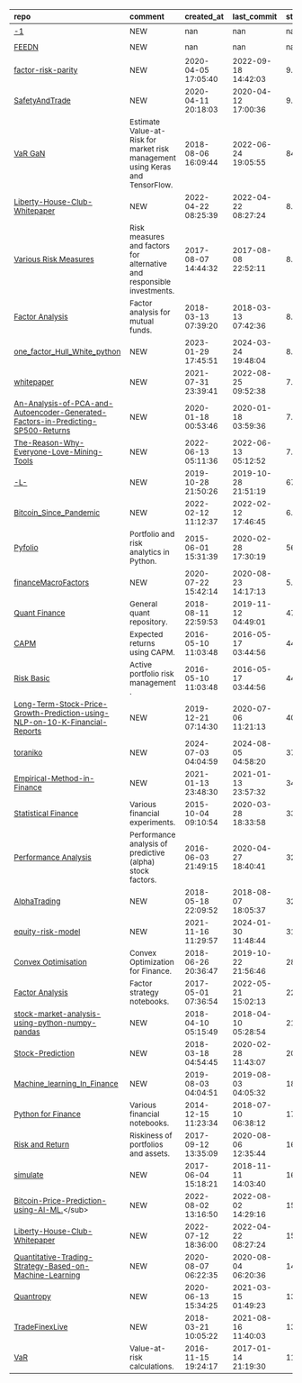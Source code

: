 | <sub>repo</sub>                                                                                                                                                                                            | <sub>comment</sub>                                                                       | <sub>created_at</sub>          | <sub>last_commit</sub>         | <sub>star_count</sub>   | <sub>repo_status</sub>              | <sub>rating</sub>   |
|:-----------------------------------------------------------------------------------------------------------------------------------------------------------------------------------------------------------|:-----------------------------------------------------------------------------------------|:-------------------------------|:-------------------------------|:------------------------|:------------------------------------|:--------------------|
| <sub>[-1](https://github.com/Rastaman4e/-1)</sub>                                                                                                                                                          | <sub>NEW</sub>                                                                           | <sub>nan</sub>                 | <sub>nan</sub>                 | <sub>nan</sub>          | <sub>:heavy_check_mark:</sub>       | <sub></sub>         |
| <sub>[FEEDN](https://github.com/THEFEASTCOIN/FEEDN)</sub>                                                                                                                                                  | <sub>NEW</sub>                                                                           | <sub>nan</sub>                 | <sub>nan</sub>                 | <sub>nan</sub>          | <sub>:heavy_check_mark:</sub>       | <sub></sub>         |
| <sub>[factor-risk-parity](https://github.com/tngaspar/factor-risk-parity)</sub>                                                                                                                            | <sub>NEW</sub>                                                                           | <sub>2020-04-05 17:05:40</sub> | <sub>2022-09-18 14:42:03</sub> | <sub>9.0</sub>          | <sub>:heavy_multiplication_x:</sub> | <sub></sub>         |
| <sub>[SafetyAndTrade](https://github.com/vrdcas/SafetyAndTrade)</sub>                                                                                                                                      | <sub>NEW</sub>                                                                           | <sub>2020-04-11 20:18:03</sub> | <sub>2020-04-12 17:00:36</sub> | <sub>9.0</sub>          | <sub>:heavy_multiplication_x:</sub> | <sub></sub>         |
| <sub>[VaR GaN](https://github.com/hamaadshah/market_risk_gan_keras)</sub>                                                                                                                                  | <sub>Estimate Value-at-Risk for market risk management using Keras and TensorFlow.</sub> | <sub>2018-08-06 16:09:44</sub> | <sub>2022-06-24 19:05:55</sub> | <sub>84.0</sub>         | <sub>:heavy_multiplication_x:</sub> | <sub></sub>         |
| <sub>[Liberty-House-Club-Whitepaper](https://github.com/realbeeed/Liberty-House-Club-Whitepaper)</sub>                                                                                                     | <sub>NEW</sub>                                                                           | <sub>2022-04-22 08:25:39</sub> | <sub>2022-04-22 08:27:24</sub> | <sub>8.0</sub>          | <sub>:heavy_check_mark:</sub>       | <sub></sub>         |
| <sub>[Various Risk Measures](https://github.com/Jorgencr/Alternative-and-Responsible-Investments/blob/master/Final_masterfile.ipynb)</sub>                                                                 | <sub>Risk measures and factors for alternative and responsible investments.</sub>        | <sub>2017-08-07 14:44:32</sub> | <sub>2017-08-08 22:52:11</sub> | <sub>8.0</sub>          | <sub>:heavy_multiplication_x:</sub> | <sub></sub>         |
| <sub>[Factor Analysis](https://github.com/garvit-kudesia91/factor_analysis/blob/master/Factor%20Analysis%20of%20Mutual%20Funds.ipynb)</sub>                                                                | <sub>Factor analysis for mutual funds.</sub>                                             | <sub>2018-03-13 07:39:20</sub> | <sub>2018-03-13 07:42:36</sub> | <sub>8.0</sub>          | <sub>:heavy_multiplication_x:</sub> | <sub></sub>         |
| <sub>[one_factor_Hull_White_python](https://github.com/open-source-modelling/one_factor_Hull_White_python)</sub>                                                                                           | <sub>NEW</sub>                                                                           | <sub>2023-01-29 17:45:51</sub> | <sub>2024-03-24 19:48:04</sub> | <sub>8.0</sub>          | <sub>:heavy_check_mark:</sub>       | <sub></sub>         |
| <sub>[whitepaper](https://github.com/peacockbsc/whitepaper)</sub>                                                                                                                                          | <sub>NEW</sub>                                                                           | <sub>2021-07-31 23:39:41</sub> | <sub>2022-08-25 09:52:38</sub> | <sub>7.0</sub>          | <sub>:heavy_multiplication_x:</sub> | <sub></sub>         |
| <sub>[An-Analysis-of-PCA-and-Autoencoder-Generated-Factors-in-Predicting-SP500-Returns](https://github.com/Leo8216/An-Analysis-of-PCA-and-Autoencoder-Generated-Factors-in-Predicting-SP500-Returns)</sub> | <sub>NEW</sub>                                                                           | <sub>2020-01-18 00:53:46</sub> | <sub>2020-01-18 03:59:36</sub> | <sub>7.0</sub>          | <sub>:heavy_multiplication_x:</sub> | <sub></sub>         |
| <sub>[The-Reason-Why-Everyone-Love-Mining-Tools](https://github.com/dcstechnoweb/The-Reason-Why-Everyone-Love-Mining-Tools)</sub>                                                                          | <sub>NEW</sub>                                                                           | <sub>2022-06-13 05:11:36</sub> | <sub>2022-06-13 05:12:52</sub> | <sub>7.0</sub>          | <sub>:heavy_multiplication_x:</sub> | <sub></sub>         |
| <sub>[-L-](https://github.com/jettbrains/-L-)</sub>                                                                                                                                                        | <sub>NEW</sub>                                                                           | <sub>2019-10-28 21:50:26</sub> | <sub>2019-10-28 21:51:19</sub> | <sub>67.0</sub>         | <sub>:heavy_multiplication_x:</sub> | <sub></sub>         |
| <sub>[Bitcoin_Since_Pandemic](https://github.com/at-tan/Bitcoin_Since_Pandemic)</sub>                                                                                                                      | <sub>NEW</sub>                                                                           | <sub>2022-02-12 11:12:37</sub> | <sub>2022-02-12 17:46:45</sub> | <sub>6.0</sub>          | <sub>:heavy_multiplication_x:</sub> | <sub></sub>         |
| <sub>[Pyfolio](https://github.com/quantopian/pyfolio)</sub>                                                                                                                                                | <sub>Portfolio and risk analytics in Python.</sub>                                       | <sub>2015-06-01 15:31:39</sub> | <sub>2020-02-28 17:30:19</sub> | <sub>5631.0</sub>       | <sub>:heavy_multiplication_x:</sub> | <sub></sub>         |
| <sub>[financeMacroFactors](https://github.com/sankhaMukherjee/financeMacroFactors)</sub>                                                                                                                   | <sub>NEW</sub>                                                                           | <sub>2020-07-22 15:42:14</sub> | <sub>2020-08-23 14:17:13</sub> | <sub>5.0</sub>          | <sub>:heavy_multiplication_x:</sub> | <sub></sub>         |
| <sub>[Quant Finance](https://github.com/mrefermat/quant_finance)</sub>                                                                                                                                     | <sub>General quant repository.</sub>                                                     | <sub>2018-08-11 22:59:53</sub> | <sub>2019-11-12 04:49:01</sub> | <sub>47.0</sub>         | <sub>:heavy_multiplication_x:</sub> | <sub></sub>         |
| <sub>[CAPM](https://github.com/RJT1990/Active-Portfolio-Management-Notes/blob/master/Chapter%202%2C%20CAPM.ipynb)</sub>                                                                                    | <sub>Expected returns using CAPM.</sub>                                                  | <sub>2016-05-10 11:03:48</sub> | <sub>2016-05-17 03:44:56</sub> | <sub>44.0</sub>         | <sub>:heavy_multiplication_x:</sub> | <sub></sub>         |
| <sub>[Risk Basic](https://github.com/RJT1990/Active-Portfolio-Management-Notes/blob/master/Chapter%203%2C%20Risk.ipynb)</sub>                                                                              | <sub>Active portfolio risk management .</sub>                                            | <sub>2016-05-10 11:03:48</sub> | <sub>2016-05-17 03:44:56</sub> | <sub>44.0</sub>         | <sub>:heavy_multiplication_x:</sub> | <sub></sub>         |
| <sub>[Long-Term-Stock-Price-Growth-Prediction-using-NLP-on-10-K-Financial-Reports](https://github.com/deepak223098/Long-Term-Stock-Price-Growth-Prediction-using-NLP-on-10-K-Financial-Reports)</sub>      | <sub>NEW</sub>                                                                           | <sub>2019-12-21 07:14:30</sub> | <sub>2020-07-06 11:21:13</sub> | <sub>40.0</sub>         | <sub>:heavy_multiplication_x:</sub> | <sub></sub>         |
| <sub>[toraniko](https://github.com/0xfdf/toraniko)</sub>                                                                                                                                                   | <sub>NEW</sub>                                                                           | <sub>2024-07-03 04:04:59</sub> | <sub>2024-08-05 04:58:20</sub> | <sub>376.0</sub>        | <sub>:heavy_check_mark:</sub>       | <sub></sub>         |
| <sub>[Empirical-Method-in-Finance](https://github.com/yitaohu88/Empirical-Method-in-Finance)</sub>                                                                                                         | <sub>NEW</sub>                                                                           | <sub>2021-01-13 23:48:30</sub> | <sub>2021-01-13 23:57:32</sub> | <sub>34.0</sub>         | <sub>:heavy_multiplication_x:</sub> | <sub></sub>         |
| <sub>[Statistical Finance](https://github.com/mrefermat/FinancePhD/tree/master/FinancialExperiments)</sub>                                                                                                 | <sub>Various financial experiments.</sub>                                                | <sub>2015-10-04 09:10:54</sub> | <sub>2020-03-28 18:33:58</sub> | <sub>33.0</sub>         | <sub>:heavy_multiplication_x:</sub> | <sub></sub>         |
| <sub>[Performance Analysis](https://github.com/quantopian/alphalens)</sub>                                                                                                                                 | <sub>Performance analysis of predictive (alpha) stock factors.</sub>                     | <sub>2016-06-03 21:49:15</sub> | <sub>2020-04-27 18:40:41</sub> | <sub>3282.0</sub>       | <sub>:heavy_multiplication_x:</sub> | <sub></sub>         |
| <sub>[AlphaTrading](https://github.com/jerryxyx/AlphaTrading)</sub>                                                                                                                                        | <sub>NEW</sub>                                                                           | <sub>2018-05-18 22:09:52</sub> | <sub>2018-08-07 18:05:37</sub> | <sub>324.0</sub>        | <sub>:heavy_multiplication_x:</sub> | <sub></sub>         |
| <sub>[equity-risk-model](https://github.com/blaahhrrgg/equity-risk-model)</sub>                                                                                                                            | <sub>NEW</sub>                                                                           | <sub>2021-11-16 11:29:57</sub> | <sub>2024-01-30 11:48:44</sub> | <sub>31.0</sub>         | <sub>:heavy_check_mark:</sub>       | <sub></sub>         |
| <sub>[Convex Optimisation](https://github.com/ssanderson/convex-optimization-for-finance/blob/master/notebooks/Main.ipynb)</sub>                                                                           | <sub>Convex Optimization for Finance.</sub>                                              | <sub>2018-06-26 20:36:47</sub> | <sub>2019-10-22 21:56:46</sub> | <sub>28.0</sub>         | <sub>:heavy_multiplication_x:</sub> | <sub></sub>         |
| <sub>[Factor Analysis](https://github.com/alpha-miner/alpha-mind/tree/master/notebooks)</sub>                                                                                                              | <sub>Factor strategy notebooks.</sub>                                                    | <sub>2017-05-01 07:36:54</sub> | <sub>2022-05-21 15:02:13</sub> | <sub>226.0</sub>        | <sub>:heavy_multiplication_x:</sub> | <sub></sub>         |
| <sub>[stock-market-analysis-using-python-numpy-pandas](https://github.com/Ashishsinha10/stock-market-analysis-using-python-numpy-pandas)</sub>                                                             | <sub>NEW</sub>                                                                           | <sub>2018-04-10 05:15:49</sub> | <sub>2018-04-10 05:28:54</sub> | <sub>21.0</sub>         | <sub>:heavy_multiplication_x:</sub> | <sub></sub>         |
| <sub>[Stock-Prediction](https://github.com/Ronak-59/Stock-Prediction)</sub>                                                                                                                                | <sub>NEW</sub>                                                                           | <sub>2018-03-18 04:54:45</sub> | <sub>2020-02-28 11:43:07</sub> | <sub>207.0</sub>        | <sub>:heavy_multiplication_x:</sub> | <sub></sub>         |
| <sub>[Machine_learning_In_Finance](https://github.com/chaudharigauravi/Machine_learning_In_Finance)</sub>                                                                                                  | <sub>NEW</sub>                                                                           | <sub>2019-08-03 04:04:51</sub> | <sub>2019-08-03 04:05:32</sub> | <sub>18.0</sub>         | <sub>:heavy_multiplication_x:</sub> | <sub></sub>         |
| <sub>[Python for Finance](https://github.com/yhilpisch/py4fi/tree/master/jupyter36)</sub>                                                                                                                  | <sub>Various financial notebooks.</sub>                                                  | <sub>2014-12-15 11:23:34</sub> | <sub>2018-07-10 06:38:12</sub> | <sub>1794.0</sub>       | <sub>:heavy_multiplication_x:</sub> | <sub></sub>         |
| <sub>[Risk and Return](https://github.com/PyDataBlog/Python-for-Data-Science/tree/master/Tutorials)</sub>                                                                                                  | <sub>Riskiness of portfolios and assets.</sub>                                           | <sub>2017-09-12 13:35:09</sub> | <sub>2020-08-06 12:35:44</sub> | <sub>168.0</sub>        | <sub>:heavy_multiplication_x:</sub> | <sub></sub>         |
| <sub>[simulate](https://github.com/leolle/simulate)</sub>                                                                                                                                                  | <sub>NEW</sub>                                                                           | <sub>2017-06-04 15:18:21</sub> | <sub>2018-11-11 14:03:40</sub> | <sub>16.0</sub>         | <sub>:heavy_multiplication_x:</sub> | <sub></sub>         |
| <sub>[Bitcoin-Price-Prediction-using-AI-ML.](https://github.com/ananya2001gupta/Bitcoin-Price-Prediction-using-AI-ML.)</sub>                                                                               | <sub>NEW</sub>                                                                           | <sub>2022-08-02 13:16:50</sub> | <sub>2022-08-02 14:29:16</sub> | <sub>15.0</sub>         | <sub>:heavy_multiplication_x:</sub> | <sub></sub>         |
| <sub>[Liberty-House-Club-Whitepaper](https://github.com/Mdshobu/Liberty-House-Club-Whitepaper)</sub>                                                                                                       | <sub>NEW</sub>                                                                           | <sub>2022-07-12 18:36:00</sub> | <sub>2022-04-22 08:27:24</sub> | <sub>15.0</sub>         | <sub>:heavy_multiplication_x:</sub> | <sub></sub>         |
| <sub>[Quantitative-Trading-Strategy-Based-on-Machine-Learning](https://github.com/majiajue/Quantitative-Trading-Strategy-Based-on-Machine-Learning)</sub>                                                  | <sub>NEW</sub>                                                                           | <sub>2020-08-07 06:22:35</sub> | <sub>2020-08-04 06:20:36</sub> | <sub>14.0</sub>         | <sub>:heavy_multiplication_x:</sub> | <sub></sub>         |
| <sub>[Quantropy](https://github.com/AlainDaccache/Quantropy)</sub>                                                                                                                                         | <sub>NEW</sub>                                                                           | <sub>2020-06-13 15:34:25</sub> | <sub>2021-03-15 01:49:23</sub> | <sub>135.0</sub>        | <sub>:heavy_multiplication_x:</sub> | <sub></sub>         |
| <sub>[TradeFinexLive](https://github.com/XinFinOrg/TradeFinexLive)</sub>                                                                                                                                   | <sub>NEW</sub>                                                                           | <sub>2018-03-21 10:05:22</sub> | <sub>2021-08-16 11:40:03</sub> | <sub>13.0</sub>         | <sub>:heavy_multiplication_x:</sub> | <sub></sub>         |
| <sub>[VaR](https://github.com/willb/var-notebook/blob/master/var-notebook/var-pdfs.ipynb)</sub>                                                                                                            | <sub>Value-at-risk calculations.</sub>                                                   | <sub>2016-11-15 19:24:17</sub> | <sub>2017-01-14 21:19:30</sub> | <sub>11.0</sub>         | <sub>:heavy_multiplication_x:</sub> | <sub></sub>         |